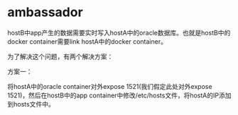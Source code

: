 # ambassador

hostB中app产生的数据需要实时写入hostA中的oracle数据库。也就是hostB中的docker container需要link hostA中的docker container。



为了解决这个问题，有两个解决方案：



方案一：



将hostA中的oracle container对外expose 1521\(我们假定此处对外expose 1521\)，然后在hostB中的app container中修改/etc/hosts文件，将hostA的IP添加到hosts文件中。

